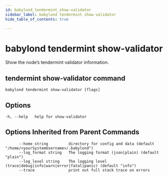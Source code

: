 ```yaml
---
id: babylond_tendermint_show-validator
sidebar_label: babylond tendermint show-validator
hide_table_of_contents: true

---
```


# babylond tendermint show-validator
Show the node’s tendermint validator information.
## tendermint show-validator command
```
babylond tendermint show-validator [flags]
```
## Options
```
-h, --help   help for show-validator
```
## Options Inherited from Parent Commands
```
      --home string         directory for config and data (default "/home/<yourSystemUsername>/.babylond")
      --log_format string   The logging format (json|plain) (default "plain")
      --log_level string    The logging level (trace|debug|info|warn|error|fatal|panic) (default "info")
      --trace               print out full stack trace on errors
```